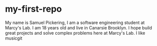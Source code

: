 # my-first-repo

My name is Samuel Pickering, I am a software engineering student at Marcy's Lab. I am 18 years old and live in Canarsie Brooklyn. I hope build great projects and solve complex problems here at Marcy's Lab.
I like musicgit
